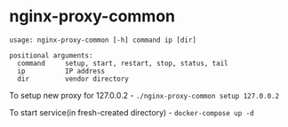 # nginx-proxy-common

    usage: nginx-proxy-common [-h] command ip [dir]

    positional arguments:
      command     setup, start, restart, stop, status, tail
      ip          IP address
      dir         vendor directory

To setup new proxy for 127.0.0.2 - `./nginx-proxy-common setup 127.0.0.2`

To start service(in fresh-created directory) - `docker-compose up -d`